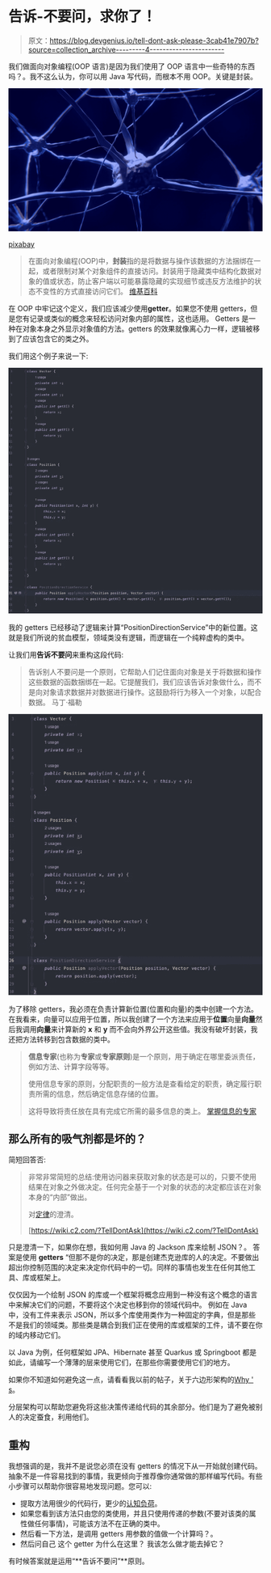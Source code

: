 # 告诉-不要问，求你了！

> 原文：<https://blog.devgenius.io/tell-dont-ask-please-3cab41e7907b?source=collection_archive---------4----------------------->

我们做面向对象编程(OOP 语言)是因为我们使用了 OOP 语言中一些奇特的东西吗？。我不这么认为，你可以用 Java 写代码，而根本不用 OOP。关键是封装。

![](img/1f9ec8dde87856a72e6b0de5f3d6ba85.png)

[pixabay](https://pixabay.com/es/illustrations/c%c3%a9lulas-nerviosas-neuronas-2213009/)

> 在面向对象编程(OOP)中，**封装**指的是将数据与操作该数据的方法捆绑在一起，或者限制对某个对象组件的直接访问。封装用于隐藏类中结构化数据对象的值或状态，防止客户端以可能暴露隐藏的实现细节或违反方法维护的状态不变性的方式直接访问它们。
> [维基百科](https://en.wikipedia.org/wiki/Encapsulation_(computer_programming))

在 OOP 中牢记这个定义，我们应该减少使用**getter**。如果您不使用 getters，但是您有记录或类似的概念来轻松访问对象内部的属性，这也适用。
Getters 是一种在对象本身之外显示对象值的方法。getters 的效果就像离心力一样，逻辑被移到了应该包含它的类之外。

我们用这个例子来说一下:

![](img/b2e812a05e955ad68f467e87ebc07be4.png)

我的 getters 已经移动了逻辑来计算“PositionDirectionService”中的新位置。这就是我们所说的贫血模型，领域类没有逻辑，而逻辑在一个纯粹虚构的类中。

让我们用**告诉不要问**来重构这段代码:

> 告诉别人不要问是一个原则，它帮助人们记住面向对象是关于将数据和操作这些数据的函数捆绑在一起。它提醒我们，我们应该告诉对象做什么，而不是向对象请求数据并对数据进行操作。这鼓励将行为移入一个对象，以配合数据。
> 马丁·福勒

![](img/bade3180ee304ada713040e924cfe8f0.png)

为了移除 getters，我必须在负责计算新位置(位置和向量)的类中创建一个方法。在我看来，向量可以应用于位置，所以我创建了一个方法来应用于**位置**向量**向量**然后我调用**向量**来计算新的 **x** 和 **y** 而不会向外界公开这些值。我没有破坏封装，我还把方法转移到包含数据的类中。

> **信息专家**(也称为**专家**或**专家原则**)是一个原则，用于确定在哪里委派责任，例如方法、计算字段等等。
> 
> 使用信息专家的原则，分配职责的一般方法是查看给定的职责，确定履行职责所需的信息，然后确定信息存储的位置。
> 
> 这将导致将责任放在具有完成它所需的最多信息的类上。
> [掌握信息的专家](https://en.wikipedia.org/wiki/GRASP_(object-oriented_design))

## 那么所有的吸气剂都是坏的？

简短回答否:

> 非常非常简短的总结:使用访问器来获取对象的状态是可以的，只要不使用结果在对象之外做决定。任何完全基于一个对象的状态的决定都应该在对象本身的“内部”做出。
> 
> 对[定律](https://en.wikipedia.org/wiki/Law_of_Demeter)的澄清。
> 
> [https://wiki.c2.com/?TellDontAsk](https://wiki.c2.com/?TellDontAsk)

只是澄清一下，如果你在想，我如何用 Java 的 Jackson 库来绘制 JSON？。
答案是使用 **getters** “但那不是你的决定，那是创建杰克逊库的人的决定。不要做出超出你控制范围的决定来决定你代码中的一切。同样的事情也发生在任何其他工具、库或框架上。

仅仅因为一个绘制 JSON 的库或一个框架将概念应用到一种没有这个概念的语言中来解决它们的问题，不要将这个决定也移到你的领域代码中。
例如在 Java 中，没有工件来表示 JSON，所以多个库使用类作为一种固定的字典，但是那些不是我们的领域类。那些类是耦合到我们正在使用的库或框架的工件，请不要在你的域内移动它们。

以 Java 为例，任何框架如 JPA、Hibernate 甚至 Quarkus 或 Springboot 都是如此，请编写一个薄薄的层来使用它们，在那些你需要使用它们的地方。

如果你不知道如何避免这一点，请看看我以前的帖子，关于六边形架构的[Why ' s](/the-whys-of-hexagonal-architecture-1ccca8476c86?sk=8d8e99e381ae473c001fd80c348fa5f8)。

分层架构可以帮助您避免将这些决策传递给代码的其余部分。他们是为了避免被别人的决定蚕食，利用他们。

## 重构

我想强调的是，我并不是说您必须在没有 getters 的情况下从一开始就创建代码。抽象不是一件容易找到的事情，我更倾向于推荐像你通常做的那样编写代码。有些小步骤可以帮助你很容易地发现问题。您可以:

*   提取方法用很少的代码行，更少的[认知负荷](https://en.wikipedia.org/wiki/Cognitive_load)。
*   如果您看到该方法只由您的类使用，并且只使用传递的参数(不要对该类的属性做任何事情)，可能该方法不在正确的类中。
*   然后看一下方法，是调用 getters 用参数的值做一个计算吗？。
*   然后问自己
    这个 getter 为什么在这里？
    我该怎么做才能去掉它？

有时候答案就是运用“**告诉不要问”**原则。